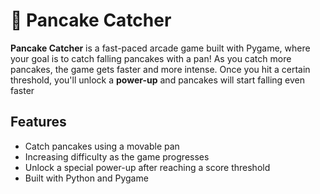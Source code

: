 # 🥞 Pancake Catcher

**Pancake Catcher** is a fast-paced arcade game built with Pygame, where your goal is to catch falling pancakes with a pan! As you catch more pancakes, the game gets faster and more intense. Once you hit a certain threshold, you'll unlock a **power-up** and pancakes will start falling even faster

## Features
- Catch pancakes using a movable pan
- Increasing difficulty as the game progresses
- Unlock a special power-up after reaching a score threshold
- Built with Python and Pygame
